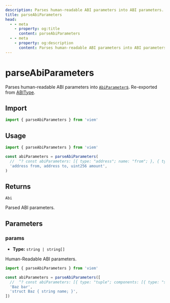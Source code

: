 ```yaml
---
description: Parses human-readable ABI parameters into ABI parameters.
title: parseAbiParameters
head:
  - - meta
    - property: og:title
      content: parseAbiParameters
  - - meta
    - property: og:description
      content: Parses human-readable ABI parameters into ABI parameters.
---
```


# parseAbiParameters

Parses human-readable ABI parameters into [`AbiParameter`s](/docs/glossary/types#abiparameter). Re-exported from [ABIType](https://abitype.dev/api/human.html#parseabiparameters-1).

## Import

```ts
import { parseAbiParameters } from 'viem'
```

## Usage

```ts
import { parseAbiParameters } from 'viem'

const abiParameters = parseAbiParameters(
  //  ^? const abiParameters: [{ type: "address"; name: "from"; }, { type: "address";...
  'address from, address to, uint256 amount',
)
```

## Returns

`Abi`

Parsed ABI parameters.

## Parameters

### params

- **Type:** `string | string[]`

Human-Readable ABI parameters.

```ts
import { parseAbiParameters } from 'viem'

const abiParameters = parseAbiParameters([
  //  ^? const abiParameters: [{ type: "tuple"; components: [{ type: "string"; name:...
  'Baz bar',
  'struct Baz { string name; }',
])
```